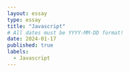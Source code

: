 ```yaml
---
layout: essay
type: essay
title: "Javascript"
# All dates must be YYYY-MM-DD format!
date: 2024-01-17
published: true
labels:
  - Javascript
---
```

